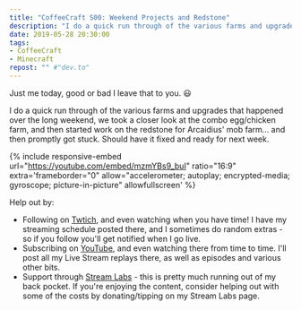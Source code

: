 ```yaml
---
title: "CoffeeCraft S00: Weekend Projects and Redstone"
description: "I do a quick run through of the various farms and upgrades that happened over the long weekend, we took a closer look at the combo egg/chicken farm, and then started work on the redstone for Arcaidius' mob farm."
date: 2019-05-28 20:30:00
tags:
- CoffeeCraft
- Minecraft
repost: "" #"dev.to"
---
```


Just me today, good or bad I leave that to you. :smiley:

I do a quick run through of the various farms and upgrades that happened over the long weekend, we took a closer look at the combo egg/chicken farm, and then started work on the redstone for Arcaidius' mob farm&hellip; and then promptly got stuck. Should have it fixed and ready for next week.
<!--more-->

{% include responsive-embed url="https://youtube.com/embed/mzmYBs9_buI" ratio="16:9" extra='frameborder="0" allow="accelerometer; autoplay; encrypted-media; gyroscope; picture-in-picture" allowfullscreen' %}

Help out by:
 * Following on [Twtich](https://twitch.tv/AnonJr_Live), and even watching when you have time! I have my streaming schedule posted there, and I sometimes do random extras - so if you follow you'll get notified when I go live.
 * Subscribing on [YouTube](http://www.youtube.com/channel/UCXafqhKHbkSUIrq0LAuu0tw), and even watching there from time to time. I'll post all my Live Stream replays there, as well as episodes and various other bits.
 * Support through [Stream Labs](https://streamlabs.com/anonjr_live) - this is pretty much running out of my back pocket. If you're enjoying the content, consider helping out with some of the costs by donating/tipping on my Stream Labs page.